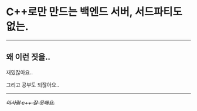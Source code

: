 # C++로만 만드는 백엔드 서버, 서드파티도 없는.

---

## 왜 이런 짓을..

재밌잖아요..

그리고 공부도 되잖아요..

---

~~*이사람 c++ 잘 못해요.*~~
